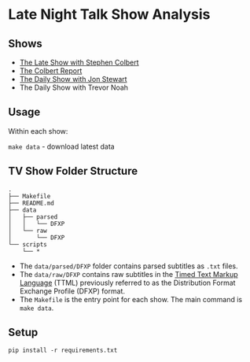 # Late Night Talk Show Analysis

## Shows

- [The Late Show with Stephen Colbert](./the-late-show-with-stephen-colbert)
- [The Colbert Report](./the-colbert-report)
- [The Daily Show with Jon Stewart](./the-daily-show-with-jon-stewart)
- The Daily Show with Trevor Noah

## Usage

Within each show:

`make data` - download latest data

## TV Show Folder Structure

```
.
├── Makefile
├── README.md
├── data
│   ├── parsed
│   │   └── DFXP
│   └── raw
│       └── DFXP
└── scripts
    └── *
```

- The `data/parsed/DFXP` folder contains parsed subtitles as `.txt` files.
- The `data/raw/DFXP` contains raw subtitles in the [Timed Text Markup Language](https://en.wikipedia.org/wiki/Timed_Text_Markup_Language) (TTML) previously referred to as the Distribution Format Exchange Profile (DFXP) format.
- The `Makefile` is the entry point for each show. The main command is `make data`.

## Setup

`pip install -r requirements.txt`